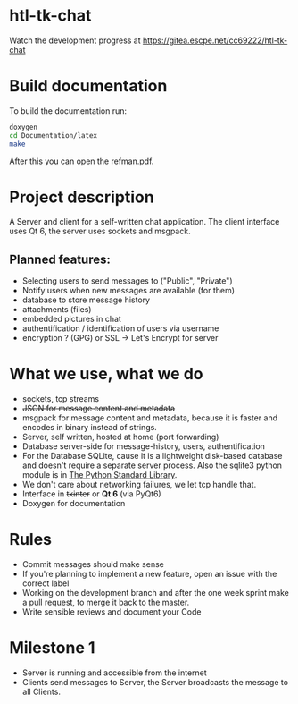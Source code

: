 # htl-tk-chat
Watch the development progress at https://gitea.escpe.net/cc69222/htl-tk-chat

# Build documentation
To build the documentation run:
```bash
doxygen
cd Documentation/latex
make
```

After this you can open the refman.pdf.
# Project description
A Server and client for a self-written chat application.
The client interface uses Qt 6, the server uses sockets and msgpack.
## Planned features:
- Selecting users to send messages to ("Public", "Private")
- Notify users when new messages are available (for them)
- database to store message history
- attachments (files)
- embedded pictures in chat
- authentification / identification of users via username
- encryption ? (GPG) or SSL -> Let's Encrypt for server

# What we use, what we do
- sockets, tcp streams
- ~~JSON for message content and metadata~~
- msgpack for message content and metadata, because it is faster and encodes in binary instead of strings.
- Server, self written, hosted at home (port forwarding)
- Database server-side for message-history, users, authentification
- For the Database SQLite, cause it is a lightweight disk-based database and doesn't require a separate server process. Also the sqlite3 python module is in [The Python Standard Library](https://docs.python.org/3/library/).
- We don't care about networking failures, we let tcp handle that.
- Interface in ~~tkinter~~ or **Qt 6** (via PyQt6)
- Doxygen for documentation

# Rules
- Commit messages should make sense
- If you're planning to implement a new feature, open an issue with the correct label
- Working on the development branch and after the one week sprint make a pull request, to merge it back to the master.
- Write sensible reviews and document your Code

# Milestone 1
- Server is running and accessible from the internet
- Clients send messages to Server, the Server broadcasts the message to all Clients.

